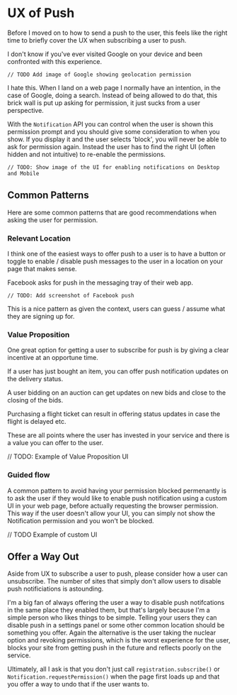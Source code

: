 # UX of Push

Before I moved on to how to send a push to the user, this feels like the right
time to briefly cover the UX when subscribing a user to push.

I don't know if you've ever visited Google on your device and been confronted
with this experience.

    // TODO Add image of Google showing geolocation permission

I hate this. When I land on a web page I normally have an intention, in the
case of Google, doing a search. Instead of being allowed to do that, this
brick wall is put up asking for permission, it just sucks from a user
perspective.

With the `Notification` API you can control when the user is shown this
permission prompt and you should give some consideration to when you show. If
you display it and the user selects 'block', you will never be able to ask for
permission again. Instead the user has to find the right UI (often hidden and
not intuitive) to re-enable the permissions.

    // TODO: Show image of the UI for enabling notifications on Desktop and Mobile

## Common Patterns

Here are some common patterns that are good recommendations when asking the
user for permission.

### Relevant Location

I think one of the easiest ways to offer push to a user is to have a button
or toggle to enable / disable push messages to the user in a location
on your page that makes sense.

Facebook asks for push in the messaging tray of their web app.

    // TODO: Add screenshot of Facebook push

This is a nice pattern as given the context, users can guess / assume what
they are signing up for.

### Value Proposition

One great option for getting a user to subscribe for push is by giving a
clear incentive at an opportune time.

If a user has just bought an item, you can offer push notification updates
on the delivery status.

A user bidding on an auction can get updates on new bids and close to
the closing of the bids.

Purchasing a flight ticket can result in offering status updates in case the
flight is delayed etc.

These are all points where the user has invested in your service and there
is a value you can offer to the user.

// TODO: Example of Value Proposition UI

### Guided flow

A common pattern to avoid having your permission blocked permenantly is to
ask the user if they would like to enable push notification using a custom
UI in your web page, before actually requesting the browser permission. This
way if the user doesn't allow your UI, you can simply not show the Notification
permission and you won't be blocked.

// TODO Example of custom UI

## Offer a Way Out

Aside from UX to subscribe a user to push, please consider how a user can
unsubscribe. The number of sites that simply don't allow users to disable
push notificiations is astounding.

I'm a big fan of always offering the user a way to disable push notifcations
in the same place they enabled them, but that's largely because I'm a simple
person who likes things to be simple. Telling your users they can disable push
in a settings panel or some other common location should be something
you offer. Again the alternative is the user taking the nuclear option and
revoking permissions, which is the worst experience for the user, blocks
your site from getting push in the future and reflects poorly on the service.

Ultimately, all I ask is that you don't just call `registration.subscribe()`
or `Notification.requestPermission()` when the page first loads up and that
you offer a way to undo that if the user wants to.
